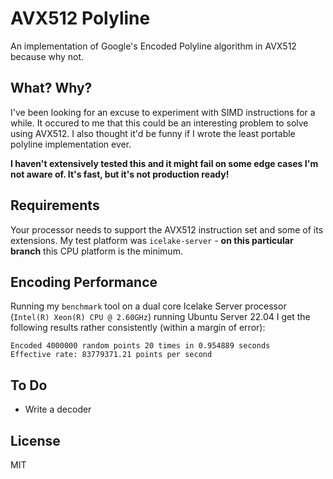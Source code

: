 # AVX512 Polyline

An implementation of Google's Encoded Polyline algorithm in AVX512 because why not.

## What? Why?

I've been looking for an excuse to experiment with SIMD instructions for a while. It occured to me that this could be an interesting problem to solve using AVX512. I also thought it'd be funny if I wrote the least portable polyline implementation ever.

**I haven't extensively tested this and it might fail on some edge cases I'm not aware of. It's fast, but it's not production ready!**

## Requirements
Your processor needs to support the AVX512 instruction set and some of its extensions. My test platform was `icelake-server` - **on this particular branch** this CPU platform is the minimum.

## Encoding Performance
Running my `benchmark` tool on a dual core Icelake Server processor (`Intel(R) Xeon(R) CPU @ 2.60GHz`) running Ubuntu Server 22.04 I get the following results rather consistently (within a margin of error):

```
Encoded 4000000 random points 20 times in 0.954889 seconds
Effective rate: 83779371.21 points per second
```

## To Do
* Write a decoder

## License
MIT
